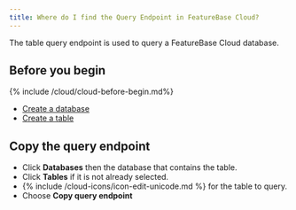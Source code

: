 ```yaml
---
title: Where do I find the Query Endpoint in FeatureBase Cloud?
---
```


The table query endpoint is used to query a FeatureBase Cloud database.

## Before you begin

{% include /cloud/cloud-before-begin.md%}
* [Create a database](/cloud/cloud-databases/cloud-db-create)
* [Create a table](/cloud/cloud-tables/cloud-table-create)

## Copy the query endpoint

* Click **Databases** then the database that contains the table.
* Click **Tables** if it is not already selected.
* {% include /cloud-icons/icon-edit-unicode.md %} for the table to query.
* Choose **Copy query endpoint**
